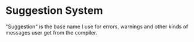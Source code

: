 # Suggestion System

"Suggestion" is the base name I use for errors, warnings and other kinds of messages user get from the compiler.

